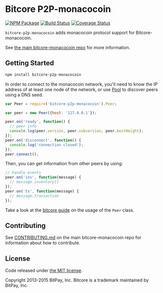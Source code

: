 Bitcore P2P-monacocoin
=======

[![NPM Package](https://img.shields.io/npm/v/bitcore-p2p-monacocoin.svg?style=flat-square)](https://www.npmjs.org/package/bitcore-p2p-monacocoin)
[![Build Status](https://img.shields.io/travis/monacocoinpay/bitcore-p2p-monacocoin.svg?branch=master&style=flat-square)](https://travis-ci.org/monacocoinpay/bitcore-p2p-monacocoin)
[![Coverage Status](https://img.shields.io/coveralls/monacocoinpay/bitcore-p2p-monacocoin.svg?style=flat-square)](https://coveralls.io/r/monacocoinpay/bitcore-p2p-monacocoin?branch=master)

`bitcore-p2p-monacocoin` adds monacocoin protocol support for Bitcore-monacocoin.

See [the main bitcore-monacocoin repo](https://github.com/monacocoinpay/bitcore-monacocoin) for more information.

## Getting Started

```sh
npm install bitcore-p2p-monacocoin
```
In order to connect to the monacocoin network, you'll need to know the IP address of at least one node of the network, or use [Pool](/docs/pool.md) to discover peers using a DNS seed.

```javascript
var Peer = require('bitcore-p2p-monacocoin').Peer;

var peer = new Peer({host: '127.0.0.1'});

peer.on('ready', function() {
  // peer info
  console.log(peer.version, peer.subversion, peer.bestHeight);
});
peer.on('disconnect', function() {
  console.log('connection closed');
});
peer.connect();
```

Then, you can get information from other peers by using:

```javascript
// handle events
peer.on('inv', function(message) {
  // message.inventory[]
});
peer.on('tx', function(message) {
  // message.transaction
});
```

Take a look at the [bitcore guide](http://bitcore.io/guide/peer.html) on the usage of the `Peer` class.

## Contributing

See [CONTRIBUTING.md](https://github.com/monacocoinpay/bitcore-monacocoin/blob/master/CONTRIBUTING.md) on the main bitcore-monacocoin repo for information about how to contribute.

## License

Code released under [the MIT license](https://github.com/bitpay/bitcore/blob/master/LICENSE).

Copyright 2013-2015 BitPay, Inc. Bitcore is a trademark maintained by BitPay, Inc.
